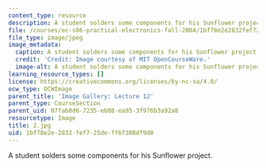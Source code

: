 ```yaml
---
content_type: resource
description: A student solders some components for his Sunflower project.
file: /courses/ec-s06-practical-electronics-fall-2004/1bf78e2e2832fef725deff6f308df9d8_2.jpg
file_type: image/jpeg
image_metadata:
  caption: A student solders some components for his Sunflower project.
  credit: 'Credit: Image courtesy of MIT OpenCourseWare.'
  image-alt: A student solders some components for his Sunflower project.
learning_resource_types: []
license: https://creativecommons.org/licenses/by-nc-sa/4.0/
ocw_type: OCWImage
parent_title: 'Image Gallery: Lecture 12'
parent_type: CourseSection
parent_uid: 07fab0d6-7235-e608-ea95-3f976b3a92a8
resourcetype: Image
title: 2.jpg
uid: 1bf78e2e-2832-fef7-25de-ff6f308df9d8
---
```

A student solders some components for his Sunflower project.